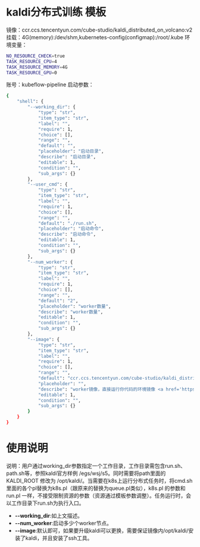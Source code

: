 # kaldi分布式训练 模板
镜像：ccr.ccs.tencentyun.com/cube-studio/kaldi_distributed_on_volcano:v2
挂载：4G(memory):/dev/shm,kubernetes-config(configmap):/root/.kube
环境变量：
```bash
NO_RESOURCE_CHECK=true
TASK_RESOURCE_CPU=4
TASK_RESOURCE_MEMORY=4G
TASK_RESOURCE_GPU=0
```
账号：kubeflow-pipeline
启动参数：
```bash
{
    "shell": {
        "--working_dir": {
            "type": "str",
            "item_type": "str",
            "label": "",
            "require": 1,
            "choice": [],
            "range": "",
            "default": "",
            "placeholder": "启动目录",
            "describe": "启动目录",
            "editable": 1,
            "condition": "",
            "sub_args": {}
        },
        "--user_cmd": {
            "type": "str",
            "item_type": "str",
            "label": "",
            "require": 1,
            "choice": [],
            "range": "",
            "default": "./run.sh",
            "placeholder": "启动命令",
            "describe": "启动命令",
            "editable": 1,
            "condition": "",
            "sub_args": {}
        },
        "--num_worker": {
            "type": "str",
            "item_type": "str",
            "label": "",
            "require": 1,
            "choice": [],
            "range": "",
            "default": "2",
            "placeholder": "worker数量",
            "describe": "worker数量",
            "editable": 1,
            "condition": "",
            "sub_args": {}
        },
        "--image": {
            "type": "str",
            "item_type": "str",
            "label": "",
            "require": 1,
            "choice": [],
            "range": "",
            "default": "ccr.ccs.tencentyun.com/cube-studio/kaldi_distributed_worker:v1",
            "placeholder": "",
            "describe": "worker镜像，直接运行你代码的环境镜像 <a href='https://github.com/tencentmusic/cube-studio/tree/master/images'>基础镜像</a>",
            "editable": 1,
            "condition": "",
            "sub_args": {}
        }
    }
}
```

# 使用说明

说明：用户通过working_dir参数指定一个工作目录，工作目录需包含run.sh、path.sh等，参照kaldi官方样例 /egs/wsj/s5。同时需要将path里面的 KALDI_ROOT 修改为 /opt/kaldi/。当需要在k8s上运行分布式任务时，将cmd.sh里面的各个pl替换为k8s.pl（跟原来的替换为queue.pl类似），k8s.pl 的参数和 run.pl 一样，不接受限制资源的参数（资源通过模板参数调整）。任务运行时，会以工作目录下run.sh为执行入口。
- **--working_dir**:如上文描述。
- **--num_worker**:启动多少个worker节点。
- **--image**:默认即可，如果要升级kaldi可以更换，需要保证镜像内/opt/kaldi/安装了kaldi，并且安装了ssh工具。